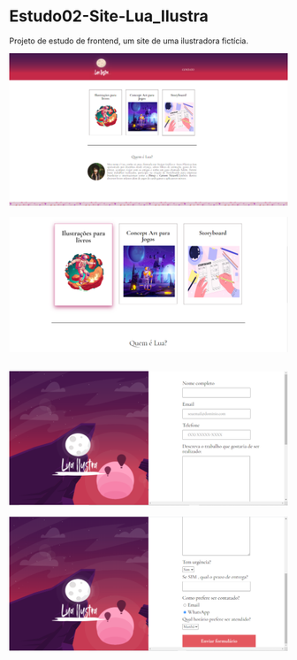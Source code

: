 # Estudo02-Site-Lua_Ilustra
 Projeto de estudo de frontend, um site de uma ilustradora fictícia.

![template do site](https://github.com/Elizama-Firmino/Estudo02-Site-Lua_Ilustra/blob/main/images/prints/lua-ilustra-index-4.PNG)<br><br> 
![template do site](https://github.com/Elizama-Firmino/Estudo02-Site-Lua_Ilustra/blob/main/images/prints/lua-ilustra-index-2.PNG)<br><br>

![template do site](https://github.com/Elizama-Firmino/Estudo02-Site-Lua_Ilustra/blob/main/images/prints/lua-ilustra-formulario-1.PNG)<br><br>
![template do site](https://github.com/Elizama-Firmino/Estudo02-Site-Lua_Ilustra/blob/main/images/prints/lua-ilustra-formulario-2.PNG)<br><br>
